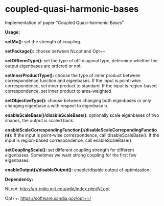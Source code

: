 coupled-quasi-harmonic-bases
============================

Implementation of paper "Coupled Quasi-harmonic Bases"

<b>Usage:</b>

<b>setMu():</b> set the strength of coupling.

<b>setPackage():</b> choose between NLopt and Opt++.

<b>setOfftermType():</b> set the type of off-diagonal type, determine whether 
the output eigenbases are ordered or not.

<b>setInnerProductType():</b> choose the type of inner product between correspondence function and eigenbases.
If the input is point-wise correspondence, set inner product to standard.
If the input is region-based correspondence, set inner product to area-weighted.

<b>setObjectiveType():</b> choose between changing both eigenbases or only changing eigenbase a with respect to eigenbase b.

<b>enableScaleBase()/disableScaleBase():</b> optionally scale eigenbases of two shapes, the output is scaled back.

<b>enabldScaleCorrespondingFunction()/disableScaleCorrepondingFunction():</b>
If the input is point-wise correspondence, call disableScaleBase().
If the input is region-based correspondence, call enableScaleBase().

<b>setCouplingScale():</b> set different coupling strength for different eigenbases. Sometimes we want strong coupling for the first few eigenbases.

<b>enableOutput()/disableOutput():</b> enable/disable output of optimization.

<b>Dependency:</b>

NLopt: http://ab-initio.mit.edu/wiki/index.php/NLopt

Opt++: https://software.sandia.gov/opt++/
